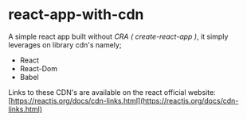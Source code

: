 # react-app-with-cdn
A simple react app built without *CRA ( create-react-app )*, it simply leverages on library cdn's namely;
- React
- React-Dom
- Babel 

Links to these CDN's are available on the react official website: [https://reactjs.org/docs/cdn-links.html](https://reactjs.org/docs/cdn-links.html) 
